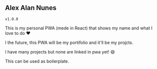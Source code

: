 ## Alex Alan Nunes
`v1.0.0`

This is my personal PWA (mede in React) that shows my name and what I love to do :heart:

I the future, this PWA will be my portifolio and it'll be my projcts.

I have many projects but none are linked in pwa yet! :smile:

This can be used as boilerplate.
